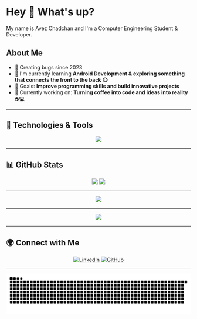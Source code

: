 # Hey 👋 What's up?

My name is Avez Chadchan and I'm a Computer Engineering Student & Developer.

## About Me
- 🐞 Creating bugs since 2023
- 🌱 I'm currently learning **Android Development & exploring something that connects the front to the back 😉**
- 🎯 Goals: **Improve programming skills and build innovative projects**
- 🚀 Currently working on: **Turning coffee into code and ideas into reality ☕💻**

---

## 🔧 Technologies & Tools  

<p align="center">
  <img src="https://skillicons.dev/icons?i=java,php,python,mysql,html,css,flutter,dart,c,cpp,androidstudio,vscode,git,github" />
</p>

---
## 📊 GitHub Stats

<p align="center">
  <img src="https://github-readme-stats.vercel.app/api?username=AvezChadchan&show_icons=true&count_private=true&hide=prs,issues&theme=radical&title_color=9F7AEA&icon_color=00FFFF&text_color=E2E8F0&bg_color=0d1117" />
<img src="https://github-readme-stats.vercel.app/api/top-langs/?username=AvezChadchan&layout=compact&theme=radical&title_color=9F7AEA&text_color=E2E8F0&bg_color=0d1117" />
</p>


---
<p align="center">
  <img src="https://github-profile-trophy.vercel.app/?username=AvezChadchan&theme=algolia&column=7&margin-w=10&margin-h=15&no-frame=true&no-bg=true&title=Followers,Stars,Repositories,PullRequest,Commit,Issues,Experience" />
</p>

---
<p align="center">
  <img src="https://github-readme-activity-graph.vercel.app/graph?username=AvezChadchan&theme=react-dark&color=9e5fff&line=9e5fff&point=ffffff&area=true&hide_border=true" />
</p>

---
## 🌍 Connect with Me  
<p align="center">
  <a href="https://www.linkedin.com/in/avez-chadchan-924040276/" target="_blank">
      <img src="https://skillicons.dev/icons?i=linkedin" height="50" alt="LinkedIn"/> 
  </a>
  <a href="https://github.com/AvezChadchan/" target="_blank">
      <img src="https://skillicons.dev/icons?i=github" height="50" alt="GitHub"/>
  </a>
</p>

---
<img src="https://raw.githubusercontent.com/AvezChadchan/AvezChadchan/output/github-contribution-grid-snake-dark.svg?palette=purple&color_snake=9F7AEA&color_dots=#00FFFF,#9F7AEA,#1E90FF,#7C3AED&background=0D1117" alt="Snake animation" />


